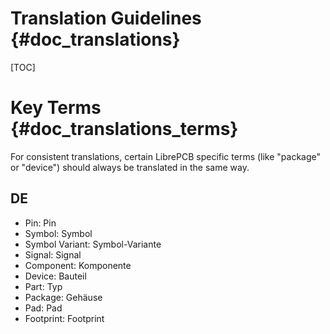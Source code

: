 Translation Guidelines {#doc_translations}
==========================================

[TOC]

# Key Terms {#doc_translations_terms}

For consistent translations, certain LibrePCB specific terms (like "package" or
"device") should always be translated in the same way.

## DE

- Pin: Pin
- Symbol: Symbol
- Symbol Variant: Symbol-Variante
- Signal: Signal
- Component: Komponente
- Device: Bauteil
- Part: Typ
- Package: Gehäuse
- Pad: Pad
- Footprint: Footprint

